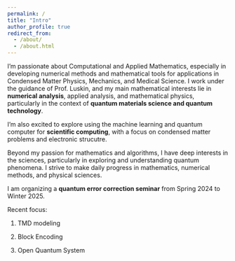```yaml
---
permalink: /
title: "Intro"
author_profile: true
redirect_from: 
  - /about/
  - /about.html
---
```


I’m passionate about Computational and Applied Mathematics, especially in developing numerical methods and mathematical tools for applications in Condensed Matter Physics, Mechanics, and Medical Science. I work under the guidance of Prof. Luskin, and my main mathematical interests lie in __numerical analysis__, applied analysis, and mathematical physics, particularly in the context of __quantum materials science and quantum technology__. 

I’m also excited to explore using the machine learning and quantum computer for __scientific computing__, with a focus on condensed matter problems and electronic strucutre. 


Beyond my passion for mathematics and algorithms, I have deep interests in the sciences, particularly in exploring and understanding quantum phenomena. I strive to make daily progress in mathematics, numerical methods, and physical sciences. 

I am organizing a __quantum error correction seminar__ from Spring 2024 to Winter 2025. 

Recent focus: 

1. TMD modeling

2. Block Encoding
   
3. Open Quantum System 








